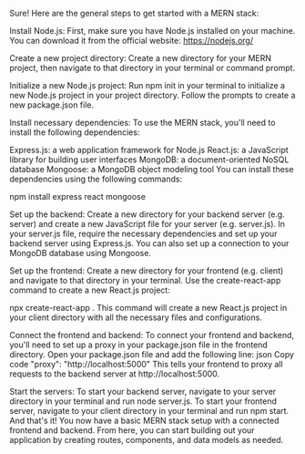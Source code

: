 Sure! Here are the general steps to get started with a MERN stack:

Install Node.js:
First, make sure you have Node.js installed on your machine. You can download it from the official website: https://nodejs.org/

Create a new project directory:
Create a new directory for your MERN project, then navigate to that directory in your terminal or command prompt.

Initialize a new Node.js project:
Run npm init in your terminal to initialize a new Node.js project in your project directory. Follow the prompts to create a new package.json file.

Install necessary dependencies:
To use the MERN stack, you'll need to install the following dependencies:

Express.js: a web application framework for Node.js
React.js: a JavaScript library for building user interfaces
MongoDB: a document-oriented NoSQL database
Mongoose: a MongoDB object modeling tool
You can install these dependencies using the following commands:

npm install express react mongoose

Set up the backend:
Create a new directory for your backend server (e.g. server) and create a new JavaScript file for your server (e.g. server.js). In your server.js file, require the necessary dependencies and set up your backend server using Express.js. You can also set up a connection to your MongoDB database using Mongoose.

Set up the frontend:
Create a new directory for your frontend (e.g. client) and navigate to that directory in your terminal. Use the create-react-app command to create a new React.js project:

npx create-react-app .
This command will create a new React.js project in your client directory with all the necessary files and configurations.

Connect the frontend and backend:
To connect your frontend and backend, you'll need to set up a proxy in your package.json file in the frontend directory. Open your package.json file and add the following line:
json
Copy code
"proxy": "http://localhost:5000"
This tells your frontend to proxy all requests to the backend server at http://localhost:5000.

Start the servers:
To start your backend server, navigate to your server directory in your terminal and run node server.js. To start your frontend server, navigate to your client directory in your terminal and run npm start.
And that's it! You now have a basic MERN stack setup with a connected frontend and backend. From here, you can start building out your application by creating routes, components, and data models as needed.

